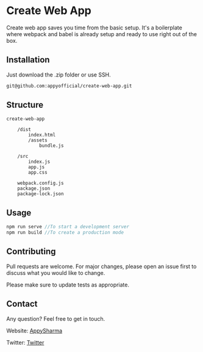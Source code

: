# Create Web App

Create web app saves you time from the basic setup. It's a boilerplate where webpack and babel is already setup and ready to use right out of the box.

## Installation

Just download the .zip folder or use SSH.

```bash
git@github.com:appyofficial/create-web-app.git
```

## Structure



```folder
create-web-app

    /dist
        index.html
        /assets
            bundle.js

    /src
        index.js
        app.js
        app.css
   
    webpack.config.js
    package.json
    package-lock.json
```

## Usage

```js
npm run serve //To start a development server
npm run build //To create a production mode
```

## Contributing
Pull requests are welcome. For major changes, please open an issue first to discuss what you would like to change.

Please make sure to update tests as appropriate.

## Contact
Any question? Feel free to get in touch.

Website: [AppySharma](https://appysharma.com/)

Twitter: [Twitter](https://twitter.com/codewithappy)
